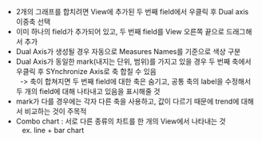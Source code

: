 - 2개의 그래프를 합치려면 View에 추가된 두 번째 field에서 우클릭 후 Dual axis 이중축 선택
- 이미 하나의 field가 추가되어 있고, 두 번째 field를 View 오른쪽 끝으로 드래그해서 추가
- Dual Axis가 생성될 경우 자동으로 Measures Names를 기준으로 색상 구분
- Dual Axis가 동일한 mark(내지는 단위, 범위)를 가지고 있을 경우 두 번째 축에서 우클릭 후 SYnchronize Axis로 축 합칠 수 있음\
&nbsp;&nbsp;-> 축이 합쳐지면 두 번째 field에 대한 축은 숨기고, 공통 축의 label을 수정해서 두 개의 field에 대해 나타내고 있음을 표시해줄 것
- mark가 다를 경우에는 각자 다른 축을 사용하고, 값이 다르기 때문에 trend에 대해서 비교하는 것이 주목적
- Combo chart : 서로 다른 종류의 차트를 한 개의 View에서 나타내는 것\
&nbsp;&nbsp; ex. line + bar chart
